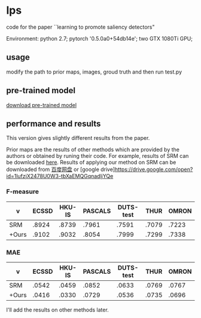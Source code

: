 # lps
code for the paper ``learning to promote saliency detectors"

Environment: python 2.7; pytorch '0.5.0a0+54db14e'; two GTX 1080Ti GPU;

## usage
modify the path to prior maps, images, groud truth and then run test.py

## pre-trained model
[download pre-trained model](https://pan.baidu.com/s/1mOMz6pXYsoJPgqE6hQxI1A)

## performance and results

This version gives slightly different results from the paper. 

Prior maps are the results of other methods which are provided by the authors or obtained by runing their code. 
For example, results of SRM can be downloaded [here](https://github.com/TiantianWang/ICCV17_SRM). Results of applying our method on SRM can be downloaded from [百度网盘](https://pan.baidu.com/s/1T51KDP0NlLW971kDardZ6g) or [google drive]https://drive.google.com/open?id=1lufzjX2478U0W3-tbXaEMQGqnadljYQe

### F-measure

  v  |ECSSD | HKU-IS|PASCALS|DUTS-test|THUR|OMRON
  --- | --- | ---   | ---   | ---     | ---| --- 
SRM  |.8924 | .8739 | .7961 | .7591 |.7079|.7223
+Ours|.9102 | .9032 | .8054 | .7999 |.7299|.7338


### MAE

 v   |ECSSD | HKU-IS|PASCALS|DUTS-test|THUR|OMRON
  --- | --- | ---   | ---   | ---     | ---| --- 
SRM  |.0542 | .0459 | .0852 |.0633|.0769|.0767
+Ours|.0416 | .0330 | .0729 |.0536|.0735|.0696

I'll add the results on other methods later. 

